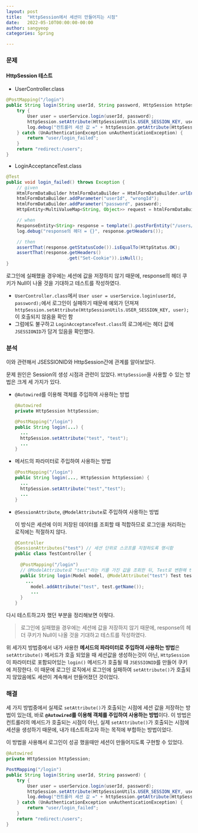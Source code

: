 ```yaml
---
layout: post
title:  "HttpSession에서 세션이 만들어지는 시점"
date:   2022-05-10T00:00:00-00:00
author: sangyeop
categories: Spring

---
```


### 문제

#### HttpSession 테스트

- UserController.class

```java
@PostMapping("/login")
public String login(String userId, String password, HttpSession httpSession) {
    try {
        User user = userService.login(userId, password);
        httpSession.setAttribute(HttpSessionUtils.USER_SESSION_KEY, user);
        log.debug("컨트롤러 세션 값 =" + httpSession.getAttribute(HttpSessionUtils.USER_SESSION_KEY));
    } catch (UnAuthenticationException unAuthenticationException) {
        return "user/login_failed";
    }
    return "redirect:/users";
}
```

- LoginAcceptanceTest.class

```java
@Test
public void login_failed() throws Exception {
    // given
    HtmlFormDataBuilder htmlFormDataBuilder = HtmlFormDataBuilder.urlEncodeForm();
    htmlFormDataBuilder.addParameter("userId", "wrongId");
    htmlFormDataBuilder.addParameter("password", password);
    HttpEntity<MultiValueMap<String, Object>> request = htmlFormDataBuilder.build();

    // when
    ResponseEntity<String> response = template().postForEntity("/users/login", request, String.class);
    log.debug("response의 헤더 = {}", response.getHeaders());

    // then
    assertThat(response.getStatusCode()).isEqualTo(HttpStatus.OK);
    assertThat(response.getHeaders()
                       .get("Set-Cookie")).isNull();
}
```

로그인에 실패했을 경우에는 세션에 값을 저장하지 않기 때문에, response의 헤더 쿠키가 Null이 나올 것을 기대하고 테스트를 작성하였다. 

- `UserController.class`에서 `User user = userService.login(userId, password);`에서 로그인이 실패하기 때문에 예외가 던져져 `httpSession.setAttribute(HttpSessionUtils.USER_SESSION_KEY, user);`이 호출되지 않음을 확인 함
- 그럼에도 불구하고 `LoginAcceptanceTest.class`의 로그에서는 헤더 값에 `JSESSIONID`가 담겨 있음을 확인했다.



### 분석

이와 관련해서 JSESSIONID와 HttpSession간에 관계를 알아보았다. 

문제 원인은 Session의 생성 시점과 관련이 있었다. `HttpSession`을 사용할 수 있는 방법은 크게 세 가지가 있다.

- `@Autowired`를 이용해 객체를 주입하여 사용하는 방법

  ```java
  @Autowired
  private HttpSession httpSession;
  
  @PostMapping("/login")
  public String login(...) {
    ...
    httpSession.setAttribute("test", "test");
    ...
  }
  ```

- 메서드의 파라미터로 주입하여 사용하는 방법

  ```java
  @PostMapping("/login")
  public String login(..., HttpSession httpSession) {
    ...
    httpSession.setAttribute("test","test");
    ...
  }
  ```

- `@SessionAttribute`, `@ModelAttribute`로 주입하여 사용하는 방법

  이 방식은 세션에 이미 저장된 데이터를 조회할 때 적합하므로 로그인을 처리하는 로직에는 적절하지 않다.

  ```java
  @Controller
  @SessionAttributes("test") // 세션 단위로 스코프를 지정하도록 명시함
  public class TestController {
    
    @PostMapping("/login")
    // @ModelAttribute로 "test"라는 키를 가진 값을 조회한 뒤, Test로 변환해 test 파라미터로 주입한다.
    public String login(Model model, @ModelAttribute("test") Test test) {
      ...
     	model.addAttribute("test", test.getName());
     	...
    }
  }
  ```

다시 테스트하고자 했던 부분을 정리해보면 이렇다.

> 로그인에 실패했을 경우에는 세션에 값을 저장하지 않기 때문에, response의 헤더 쿠키가 Null이 나올 것을 기대하고 테스트를 작성하였다. 

위 세가지 방법중에서 내가 사용한 **메서드의 파라미터로 주입하여 사용하는 방법**은 `setAttribute()` 메서드가 호출 되었을 때 세션값을 생성하는것이 아닌, `HttpSession`이 파라미터로 포함되어있는 `login()` 메서드가 호출될 때 `JSESSIONID`를 만들어 쿠키에 저장한다. 이 때문에 로그인 로직에서 로그인에 실패하여 `setAttribute()`가 호출되지 않았음에도 세션이 계속해서 만들어졌던 것이었다.

### 해결

세 가지 방법중에서 실제로 `setAttribute()`가 호출되는 시점에 세션 값을 저장하는 방법이 있는데, 바로 **`@Autowired`를 이용해 객체를 주입하여 사용하는 방법**이다. 이 방법은 컨트롤러의 메서드가 호출되는 시점이 아닌, 실제 `setAttribute()`가 호출되는 시점에 세션을 생성하기 때문에, 내가 테스트하고자 하는 목적에 부합하는 방법이었다.

이 방법을 사용해서 로그인이 성공 했을때만 세션이 만들어지도록 구현할 수 있었다.

```java
@Autowired
private HttpSession httpSession;

PostMapping("/login")
public String login(String userId, String password) {
    try {
        User user = userService.login(userId, password);
        httpSession.setAttribute(HttpSessionUtils.USER_SESSION_KEY, user);
        log.debug("컨트롤러 세션 값 =" + httpSession.getAttribute(HttpSessionUtils.USER_SESSION_KEY));
    } catch (UnAuthenticationException unAuthenticationException) {
        return "user/login_failed";
    }
    return "redirect:/users";
}
```

